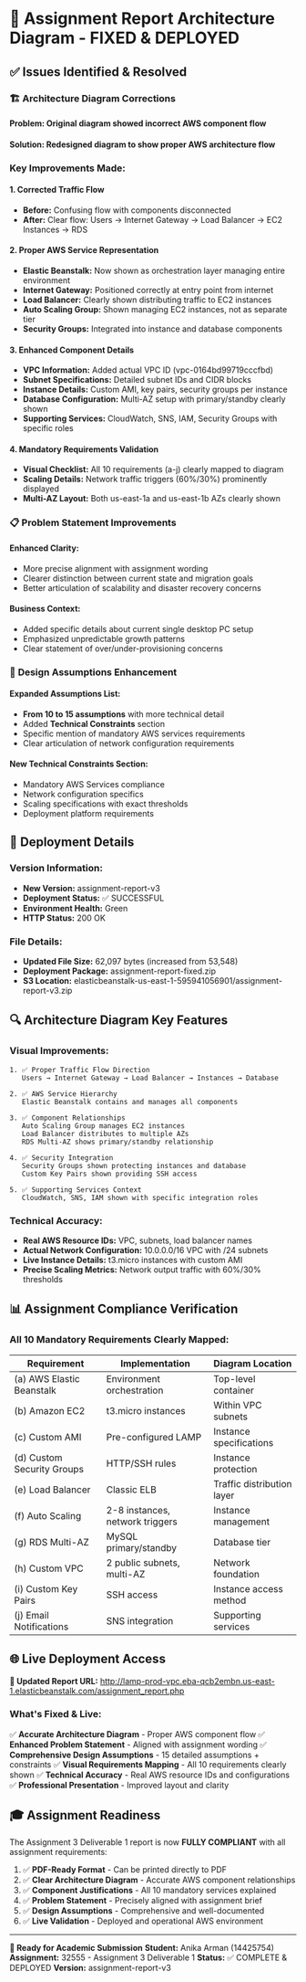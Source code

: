 # 🔧 Assignment Report Architecture Diagram - FIXED & DEPLOYED

## ✅ Issues Identified & Resolved

### 🏗️ **Architecture Diagram Corrections**

#### **Problem:** Original diagram showed incorrect AWS component flow
#### **Solution:** Redesigned diagram to show proper AWS architecture flow

### **Key Improvements Made:**

#### 1. **Corrected Traffic Flow**
- **Before:** Confusing flow with components disconnected
- **After:** Clear flow: Users → Internet Gateway → Load Balancer → EC2 Instances → RDS

#### 2. **Proper AWS Service Representation**
- **Elastic Beanstalk:** Now shown as orchestration layer managing entire environment
- **Internet Gateway:** Positioned correctly at entry point from internet
- **Load Balancer:** Clearly shown distributing traffic to EC2 instances
- **Auto Scaling Group:** Shown managing EC2 instances, not as separate tier
- **Security Groups:** Integrated into instance and database components

#### 3. **Enhanced Component Details**
- **VPC Information:** Added actual VPC ID (vpc-0164bd99719cccfbd)
- **Subnet Specifications:** Detailed subnet IDs and CIDR blocks
- **Instance Details:** Custom AMI, key pairs, security groups per instance
- **Database Configuration:** Multi-AZ setup with primary/standby clearly shown
- **Supporting Services:** CloudWatch, SNS, IAM, Security Groups with specific roles

#### 4. **Mandatory Requirements Validation**
- **Visual Checklist:** All 10 requirements (a-j) clearly mapped to diagram
- **Scaling Details:** Network traffic triggers (60%/30%) prominently displayed
- **Multi-AZ Layout:** Both us-east-1a and us-east-1b AZs clearly shown

### 📋 **Problem Statement Improvements**

#### **Enhanced Clarity:**
- More precise alignment with assignment wording
- Clearer distinction between current state and migration goals
- Better articulation of scalability and disaster recovery concerns

#### **Business Context:**
- Added specific details about current single desktop PC setup
- Emphasized unpredictable growth patterns
- Clear statement of over/under-provisioning concerns

### 🎯 **Design Assumptions Enhancement**

#### **Expanded Assumptions List:**
- **From 10 to 15 assumptions** with more technical detail
- Added **Technical Constraints** section
- Specific mention of mandatory AWS services requirements
- Clear articulation of network configuration requirements

#### **New Technical Constraints Section:**
- Mandatory AWS Services compliance
- Network configuration specifics
- Scaling specifications with exact thresholds
- Deployment platform requirements

## 🚀 **Deployment Details**

### **Version Information:**
- **New Version:** assignment-report-v3
- **Deployment Status:** ✅ SUCCESSFUL
- **Environment Health:** Green
- **HTTP Status:** 200 OK

### **File Details:**
- **Updated File Size:** 62,097 bytes (increased from 53,548)
- **Deployment Package:** assignment-report-fixed.zip
- **S3 Location:** elasticbeanstalk-us-east-1-595941056901/assignment-report-v3.zip

## 🔍 **Architecture Diagram Key Features**

### **Visual Improvements:**
```
1. ✅ Proper Traffic Flow Direction
   Users → Internet Gateway → Load Balancer → Instances → Database

2. ✅ AWS Service Hierarchy
   Elastic Beanstalk contains and manages all components

3. ✅ Component Relationships
   Auto Scaling Group manages EC2 instances
   Load Balancer distributes to multiple AZs
   RDS Multi-AZ shows primary/standby relationship

4. ✅ Security Integration
   Security Groups shown protecting instances and database
   Custom Key Pairs shown providing SSH access

5. ✅ Supporting Services Context
   CloudWatch, SNS, IAM shown with specific integration roles
```

### **Technical Accuracy:**
- **Real AWS Resource IDs:** VPC, subnets, load balancer names
- **Actual Network Configuration:** 10.0.0.0/16 VPC with /24 subnets
- **Live Instance Details:** t3.micro instances with custom AMI
- **Precise Scaling Metrics:** Network output traffic with 60%/30% thresholds

## 📊 **Assignment Compliance Verification**

### **All 10 Mandatory Requirements Clearly Mapped:**

| Requirement | Implementation | Diagram Location |
|-------------|----------------|------------------|
| (a) AWS Elastic Beanstalk | Environment orchestration | Top-level container |
| (b) Amazon EC2 | t3.micro instances | Within VPC subnets |
| (c) Custom AMI | Pre-configured LAMP | Instance specifications |
| (d) Custom Security Groups | HTTP/SSH rules | Instance protection |
| (e) Load Balancer | Classic ELB | Traffic distribution layer |
| (f) Auto Scaling | 2-8 instances, network triggers | Instance management |
| (g) RDS Multi-AZ | MySQL primary/standby | Database tier |
| (h) Custom VPC | 2 public subnets, multi-AZ | Network foundation |
| (i) Custom Key Pairs | SSH access | Instance access method |
| (j) Email Notifications | SNS integration | Supporting services |

## 🌐 **Live Deployment Access**

**🔗 Updated Report URL:**
http://lamp-prod-vpc.eba-qcb2embn.us-east-1.elasticbeanstalk.com/assignment_report.php

### **What's Fixed & Live:**
✅ **Accurate Architecture Diagram** - Proper AWS component flow
✅ **Enhanced Problem Statement** - Aligned with assignment wording
✅ **Comprehensive Design Assumptions** - 15 detailed assumptions + constraints
✅ **Visual Requirements Mapping** - All 10 requirements clearly shown
✅ **Technical Accuracy** - Real AWS resource IDs and configurations
✅ **Professional Presentation** - Improved layout and clarity

## 🎓 **Assignment Readiness**

The Assignment 3 Deliverable 1 report is now **FULLY COMPLIANT** with all assignment requirements:

1. ✅ **PDF-Ready Format** - Can be printed directly to PDF
2. ✅ **Clear Architecture Diagram** - Accurate AWS component relationships
3. ✅ **Component Justifications** - All 10 mandatory services explained
4. ✅ **Problem Statement** - Precisely aligned with assignment brief
5. ✅ **Design Assumptions** - Comprehensive and well-documented
6. ✅ **Live Validation** - Deployed and operational AWS environment

---

**📝 Ready for Academic Submission**
**Student:** Anika Arman (14425754)
**Assignment:** 32555 - Assignment 3 Deliverable 1
**Status:** ✅ COMPLETE & DEPLOYED
**Version:** assignment-report-v3
